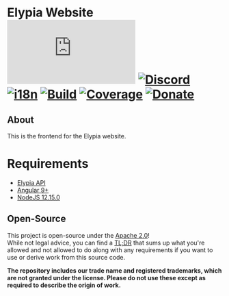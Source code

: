# Elypia Website [![Matrix]][matrix-community] [![Discord]][discord-guild] [![i18n]][i18n-badge] [![Build]][gitlab] [![Coverage]][gitlab] [![Donate]][elypia-donate]
## About
This is the frontend for the Elypia website.

# Requirements
* [Elypia API]
* [Angular 9+]
* [NodeJS 12.15.0]

## Open-Source
This project is open-source under the [Apache 2.0]!  
While not legal advice, you can find a [TL;DR] that sums up what you're
allowed and not allowed to do along with any requirements if you want
to use or derive work from this source code.  

**The repository includes our trade name and registered trademarks, 
which are not granted under the license. Please do not use these 
except as required to describe the origin of work.** 

[matrix-community]: https://matrix.to/#/+elypia:matrix.org "Matrix Invite"
[discord-guild]: https://discord.com/invite/hprGMaM "Discord Invite"
[i18n-badge]: https://i18n.elypia.org/engage/elypia-website/?utm "Weblate Translations"
[gitlab]: https://gitlab.com/Elypia/elypia-website/commits/master "Repository on GitLab"
[elypia-donate]: https://elypia.org/donate "Donate to Elypia"
[Elypia API]: https://gitlab.com/Elypia/elypia-api "Elypia API"
[NodeJS 12.15.0]: https://nodejs.org/en/ "NodeJS"
[Angular 9+]: https://angular.io "Angular CLI"
[Apache 2.0]: https://www.apache.org/licenses/LICENSE-2.0 "Apache 2.0 License"
[TL;DR]: https://tldrlegal.com/license/apache-license-2.0-(apache-2.0) "TL;DR of Apache 2.0"

[Matrix]: https://img.shields.io/matrix/elypia:matrix.org?logo=matrix "Matrix Shield"
[Discord]: https://discord.com/api/guilds/184657525990359041/widget.png "Discord Shield"
[i18n]: https://i18n.elypia.org/widgets/elypia-website/-/svg-badge.svg "Weblate Translation Badge"
[Build]: https://gitlab.com/Elypia/elypia-website/badges/master/pipeline.svg "GitLab Build Shield"
[Coverage]: https://gitlab.com/Elypia/elypia-website/badges/master/coverage.svg "GitLab Coverage Shield"
[Donate]: https://img.shields.io/badge/elypia-donate-blueviolet "Donate Shield"
